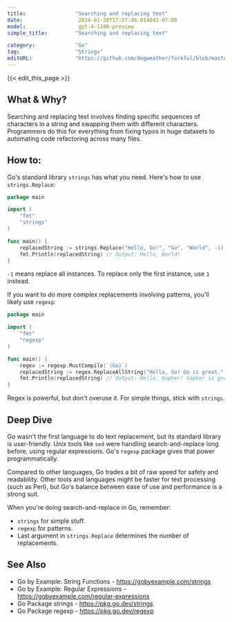 ```yaml
---
title:                "Searching and replacing text"
date:                  2024-01-20T17:57:46.014842-07:00
model:                 gpt-4-1106-preview
simple_title:         "Searching and replacing text"

category:             "Go"
tag:                  "Strings"
editURL:              "https://github.com/dogweather/forkful/blob/master/content/en/go/searching-and-replacing-text.md"
---
```


{{< edit_this_page >}}

## What & Why?

Searching and replacing text involves finding specific sequences of characters in a string and swapping them with different characters. Programmers do this for everything from fixing typos in huge datasets to automating code refactoring across many files.

## How to:

Go's standard library `strings` has what you need. Here's how to use `strings.Replace`:

```go
package main

import (
	"fmt"
	"strings"
)

func main() {
	replacedString := strings.Replace("Hello, Go!", "Go", "World", -1)
	fmt.Println(replacedString) // Output: Hello, World!
}
```

`-1` means replace all instances. To replace only the first instance, use `1` instead.

If you want to do more complex replacements involving patterns, you'll likely use `regexp`:

```go
package main

import (
	"fmt"
	"regexp"
)

func main() {
	regex := regexp.MustCompile(`(Go)`)
	replacedString := regex.ReplaceAllString("Hello, Go! Go is great.", "Gopher")
	fmt.Println(replacedString) // Output: Hello, Gopher! Gopher is great.
}
```

Regex is powerful, but don't overuse it. For simple things, stick with `strings`.

## Deep Dive

Go wasn't the first language to do text replacement, but its standard library is user-friendly. Unix tools like `sed` were handling search-and-replace long before, using regular expressions. Go's `regexp` package gives that power programmatically. 

Compared to other languages, Go trades a bit of raw speed for safety and readability. Other tools and languages might be faster for text processing (such as Perl), but Go's balance between ease of use and performance is a strong suit.

When you're doing search-and-replace in Go, remember:
- `strings` for simple stuff.
- `regexp` for patterns.
- Last argument in `strings.Replace` determines the number of replacements.

## See Also

- Go by Example: String Functions - https://gobyexample.com/strings
- Go by Example: Regular Expressions - https://gobyexample.com/regular-expressions
- Go Package strings - https://pkg.go.dev/strings
- Go Package regexp - https://pkg.go.dev/regexp
